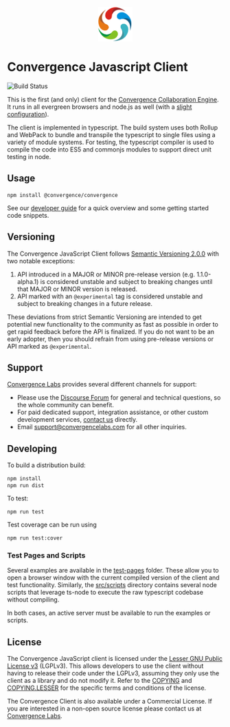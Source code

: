 <div align="center">
  <img  alt="Convergence Logo" height="80" src="assets/convergence-logo.png" >
</div>

# Convergence Javascript Client
![Build Status](https://travis-ci.org/convergencelabs/convergence-client-javascriipt.svg?branch=master)

This is the first (and only) client for the [Convergence Collaboration Engine](https://convergence.io).  It runs in all evergreen browsers and node.js as well (with a [slight configuration](https://docs.convergence.io/guide/getting-started.html)).

The client is implemented in typescript.  The build system uses both Rollup and WebPack to bundle and transpile the typescript to single files using a variety of module systems.  For testing, the typescript compiler is used to compile the code into ES5 and commonjs modules to support direct unit testing in node.

## Usage

```
npm install @convergence/convergence
```

See our [developer guide](https://docs.convergence.io/guide/getting-started.html) for a quick overview and some getting started code snippets.

## Versioning
The Convergence JavaScript Client follows [Semantic Versioning 2.0.0](https://semver.org/spec/v2.0.0.html) with two notable exceptions:

1. API introduced in a MAJOR or MINOR pre-release version (e.g. 1.1.0-alpha.1) is considered unstable and subject to breaking changes until that MAJOR or MINOR version is released.
2. API marked with an `@experimental` tag is considered unstable and subject to breaking changes in a future release.

These deviations from strict Semantic Versioning are intended to get potential new functionality to the community as fast as possible in order to get rapid feedback before the API is finalized. If you do not want to be an early adopter, then you should refrain from using pre-release versions or API marked as `@experimental`.

## Support

[Convergence Labs](https://convergencelabs.com) provides several different channels for support:

- Please use the [Discourse Forum](https://forum.convergence.io) for general and technical questions, so the whole community can benefit.
- For paid dedicated support, integration assistance, or other custom development services, [contact us](https://convergence.io/contact-sales/) directly.
- Email <support@convergencelabs.com> for all other inquiries.


## Developing
To build a distribution build:
```
npm install
npm run dist
```

To test:
```
npm run test
```

Test coverage can be run using
```
npm run test:cover
```

### Test Pages and Scripts
Several examples are available in the [test-pages](test-pages) folder. These allow you to open a browser window with the current compiled version of the client and test functionality. Similarly, the [src/scripts](src/scripts) directory contains several node scripts that leverage ts-node to execute the raw typescript codebase without compiling.

In both cases, an active server must be available to run the examples or scripts.


## License
The Convergence JavaScript client is licensed under the [Lesser GNU Public License v3](COPYING.LESSER) (LGPLv3). This allows developers to use the client without having to release their code under the LGPLv3, assuming they only use the client as a library and do not modify it. Refer to the [COPYING](COPYING) and [COPYING.LESSER](COPYING.LESSER) for the specific terms and conditions of the license.

The Convergence Client is also available under a Commercial License. If you are interested in a non-open source license please contact us at [Convergence Labs](https://convergencelabs.com).

